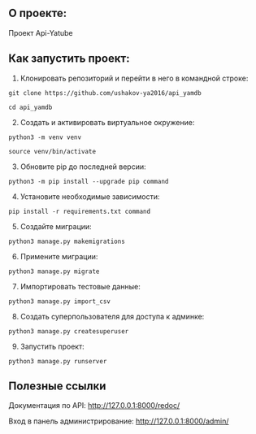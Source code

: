 **О проекте:**
----------
Проект Api-Yatube


**Как запустить проект:**
----------

1. Клонировать репозиторий и перейти в него в командной строке:
```
git clone https://github.com/ushakov-ya2016/api_yamdb
```
```
cd api_yamdb
```
2. Cоздать и активировать виртуальное окружение:
```
python3 -m venv venv
```
```
source venv/bin/activate
```
3. Обновите pip до последней версии:
```
python3 -m pip install --upgrade pip command
```
4. Установите необходимые зависимости:
```
pip install -r requirements.txt command
```
5. Создайте миграции:
```
python3 manage.py makemigrations
```
6. Примените миграции:
```
python3 manage.py migrate
```
7. Импортировать тестовые данные:
```
python3 manage.py import_csv
```
8. Создать суперпользователя для доступа к админке:
```
python3 manage.py createsuperuser
```
9. Запустить проект:
```
python3 manage.py runserver
```

**Полезные ссылки**
----------

Документация по API: http://127.0.0.1:8000/redoc/

Вход в панель администрирование: http://127.0.0.1:8000/admin/
